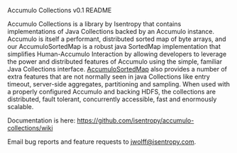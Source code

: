 
Accumulo Collections v0.1 README

Accumulo Collections is a library by Isentropy that contains implementations of Java Collections backed by an Accumulo instance. Accumulo is itself a performant, distributed sorted map of byte arrays, and our AccumuloSortedMap is a robust java SortedMap implementation that simplifies Human-Accumulo Interaction by allowing developers to leverage the power and distributed features of Accumulo using the simple, familiar Java Collections interface. [AccumuloSortedMap](https://github.com/isentropy/accumulo-collections/blob/master/src/main/java/com/isentropy/accumulo/collections/AccumuloSortedMap.java) also provides a number of extra features that are not normally seen in java Collections like entry timeout, server-side aggregates, partitioning and sampling. When used with a properly configured Accumulo and backing HDFS, the collections are distributed, fault tolerant, concurrently accessible, fast and enormously scalable.

Documentation is here: https://github.com/isentropy/accumulo-collections/wiki

Email bug reports and feature requests to jwolff@isentropy.com.


